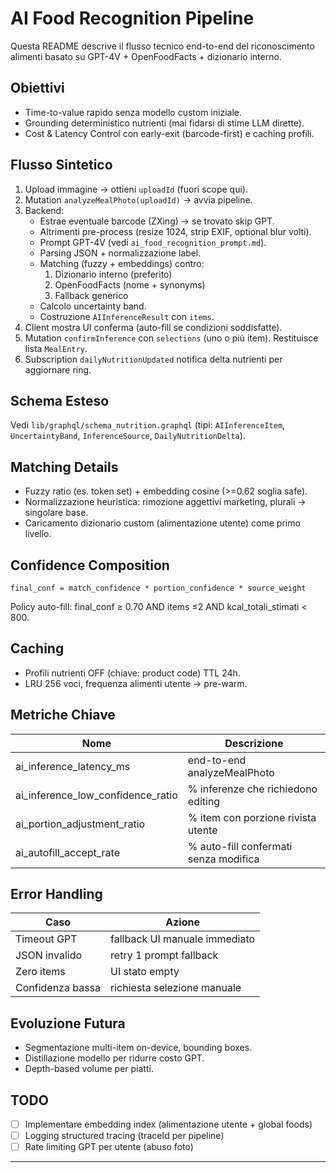 # AI Food Recognition Pipeline

Questa README descrive il flusso tecnico end-to-end del riconoscimento alimenti basato su GPT-4V + OpenFoodFacts + dizionario interno.

## Obiettivi

- Time-to-value rapido senza modello custom iniziale.
- Grounding deterministico nutrienti (mai fidarsi di stime LLM dirette).
- Cost & Latency Control con early-exit (barcode-first) e caching profili.

## Flusso Sintetico

1. Upload immagine → ottieni `uploadId` (fuori scope qui).
2. Mutation `analyzeMealPhoto(uploadId)` → avvia pipeline.
3. Backend:
   - Estrae eventuale barcode (ZXing) → se trovato skip GPT.
   - Altrimenti pre-process (resize 1024, strip EXIF, optional blur volti).
   - Prompt GPT-4V (vedi `ai_food_recognition_prompt.md`).
   - Parsing JSON + normalizzazione label.
   - Matching (fuzzy + embeddings) contro:
     1. Dizionario interno (preferito)
     2. OpenFoodFacts (nome + synonyms)
     3. Fallback generico
   - Calcolo uncertainty band.
   - Costruzione `AIInferenceResult` con `items`.
4. Client mostra UI conferma (auto-fill se condizioni soddisfatte).
5. Mutation `confirmInference` con `selections` (uno o più item). Restituisce lista `MealEntry`.
6. Subscription `dailyNutritionUpdated` notifica delta nutrienti per aggiornare ring.

## Schema Esteso

Vedi `lib/graphql/schema_nutrition.graphql` (tipi: `AIInferenceItem`, `UncertaintyBand`, `InferenceSource`, `DailyNutritionDelta`).

## Matching Details

- Fuzzy ratio (es. token set) + embedding cosine (>=0.62 soglia safe).
- Normalizzazione heuristica: rimozione aggettivi marketing, plurali → singolare base.
- Caricamento dizionario custom (alimentazione utente) come primo livello.

## Confidence Composition

```text
final_conf = match_confidence * portion_confidence * source_weight
```

Policy auto-fill: final_conf ≥ 0.70 AND items ≤2 AND kcal_totali_stimati < 800.

## Caching

- Profili nutrienti OFF (chiave: product code) TTL 24h.
- LRU 256 voci, frequenza alimenti utente → pre-warm.

## Metriche Chiave

| Nome | Descrizione |
|------|-------------|
| ai_inference_latency_ms | end-to-end analyzeMealPhoto |
| ai_inference_low_confidence_ratio | % inferenze che richiedono editing |
| ai_portion_adjustment_ratio | % item con porzione rivista utente |
| ai_autofill_accept_rate | % auto-fill confermati senza modifica |

## Error Handling

| Caso | Azione |
|------|--------|
| Timeout GPT | fallback UI manuale immediato |
| JSON invalido | retry 1 prompt fallback |
| Zero items | UI stato empty |
| Confidenza bassa | richiesta selezione manuale |

## Evoluzione Futura

- Segmentazione multi-item on-device, bounding boxes.
- Distillazione modello per ridurre costo GPT.
- Depth-based volume per piatti.

## TODO

- [ ] Implementare embedding index (alimentazione utente + global foods)
- [ ] Logging structured tracing (traceId per pipeline)
- [ ] Rate limiting GPT per utente (abuso foto)

---
